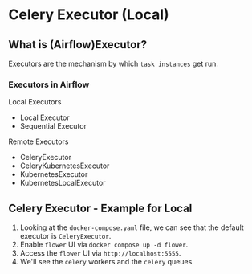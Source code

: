 # Celery Executor (Local)

## What is (Airflow)Executor?

Executors are the mechanism by which `task instances` get run.

### Executors in Airflow

Local Executors

- Local Executor
- Sequential Executor

Remote Executors

- CeleryExecutor
- CeleryKubernetesExecutor
- KubernetesExecutor
- KubernetesLocalExecutor

## Celery Executor - Example for Local

1. Looking at the `docker-compose.yaml` file, we can see that the default executor is `CeleryExecutor`.
2. Enable `flower` UI via `docker compose up -d flower`.
3. Access the `flower` UI via `http://localhost:5555`.
4. We'll see the `celery` workers and the `celery` queues.
